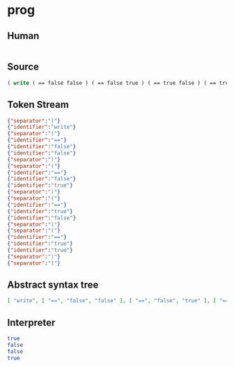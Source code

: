 # prog
## Human
```

```
## Source
```lisp
( write ( == false false ) ( == false true ) ( == true false ) ( == true true ) )
```
## Token Stream
```json
{"separator":"("}
{"identifier":"write"}
{"separator":"("}
{"identifier":"=="}
{"identifier":"false"}
{"identifier":"false"}
{"separator":")"}
{"separator":"("}
{"identifier":"=="}
{"identifier":"false"}
{"identifier":"true"}
{"separator":")"}
{"separator":"("}
{"identifier":"=="}
{"identifier":"true"}
{"identifier":"false"}
{"separator":")"}
{"separator":"("}
{"identifier":"=="}
{"identifier":"true"}
{"identifier":"true"}
{"separator":")"}
{"separator":")"}
```
## Abstract syntax tree
```json
[ "write", [ "==", "false", "false" ], [ "==", "false", "true" ], [ "==", "true", "false" ], [ "==", "true", "true" ] ]

```
## Interpreter
```bash
true
false
false
true
```